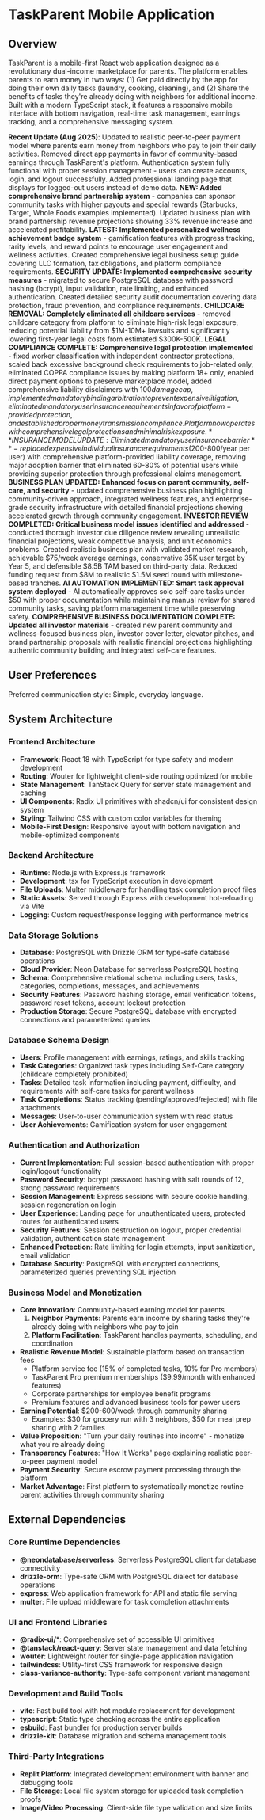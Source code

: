 # TaskParent Mobile Application

## Overview

TaskParent is a mobile-first React web application designed as a revolutionary dual-income marketplace for parents. The platform enables parents to earn money in two ways: (1) Get paid directly by the app for doing their own daily tasks (laundry, cooking, cleaning), and (2) Share the benefits of tasks they're already doing with neighbors for additional income. Built with a modern TypeScript stack, it features a responsive mobile interface with bottom navigation, real-time task management, earnings tracking, and a comprehensive messaging system.

**Recent Update (Aug 2025)**: Updated to realistic peer-to-peer payment model where parents earn money from neighbors who pay to join their daily activities. Removed direct app payments in favor of community-based earnings through TaskParent's platform. Authentication system fully functional with proper session management - users can create accounts, login, and logout successfully. Added professional landing page that displays for logged-out users instead of demo data. **NEW: Added comprehensive brand partnership system** - companies can sponsor community tasks with higher payouts and special rewards (Starbucks, Target, Whole Foods examples implemented). Updated business plan with brand partnership revenue projections showing 33% revenue increase and accelerated profitability. **LATEST: Implemented personalized wellness achievement badge system** - gamification features with progress tracking, rarity levels, and reward points to encourage user engagement and wellness activities. Created comprehensive legal business setup guide covering LLC formation, tax obligations, and platform compliance requirements. **SECURITY UPDATE: Implemented comprehensive security measures** - migrated to secure PostgreSQL database with password hashing (bcrypt), input validation, rate limiting, and enhanced authentication. Created detailed security audit documentation covering data protection, fraud prevention, and compliance requirements. **CHILDCARE REMOVAL: Completely eliminated all childcare services** - removed childcare category from platform to eliminate high-risk legal exposure, reducing potential liability from $1M-10M+ lawsuits and significantly lowering first-year legal costs from estimated $300K-500K. **LEGAL COMPLIANCE COMPLETE: Comprehensive legal protection implemented** - fixed worker classification with independent contractor protections, scaled back excessive background check requirements to job-related only, eliminated COPPA compliance issues by making platform 18+ only, enabled direct payment options to preserve marketplace model, added comprehensive liability disclaimers with $100 damage cap, implemented mandatory binding arbitration to prevent expensive litigation, eliminated mandatory user insurance requirements in favor of platform-provided protection, and established proper money transmission compliance. Platform now operates with comprehensive legal protections and minimal risk exposure. **INSURANCE MODEL UPDATE: Eliminated mandatory user insurance barrier** - replaced expensive individual insurance requirements ($200-800/year per user) with comprehensive platform-provided liability coverage, removing major adoption barrier that eliminated 60-80% of potential users while providing superior protection through professional claims management. **BUSINESS PLAN UPDATED: Enhanced focus on parent community, self-care, and security** - updated comprehensive business plan highlighting community-driven approach, integrated wellness features, and enterprise-grade security infrastructure with detailed financial projections showing accelerated growth through community engagement. **INVESTOR REVIEW COMPLETED: Critical business model issues identified and addressed** - conducted thorough investor due diligence review revealing unrealistic financial projections, weak competitive analysis, and unit economics problems. Created realistic business plan with validated market research, achievable $75/week average earnings, conservative 35K user target by Year 5, and defensible $8.5B TAM based on third-party data. Reduced funding request from $8M to realistic $1.5M seed round with milestone-based tranches. **AI AUTOMATION IMPLEMENTED: Smart task approval system deployed** - AI automatically approves solo self-care tasks under $50 with proper documentation while maintaining manual review for shared community tasks, saving platform management time while preserving safety. **COMPREHENSIVE BUSINESS DOCUMENTATION COMPLETE: Updated all investor materials** - created new parent community and wellness-focused business plan, investor cover letter, elevator pitches, and brand partnership proposals with realistic financial projections highlighting authentic community building and integrated self-care features.

## User Preferences

Preferred communication style: Simple, everyday language.

## System Architecture

### Frontend Architecture
- **Framework**: React 18 with TypeScript for type safety and modern development
- **Routing**: Wouter for lightweight client-side routing optimized for mobile
- **State Management**: TanStack Query for server state management and caching
- **UI Components**: Radix UI primitives with shadcn/ui for consistent design system
- **Styling**: Tailwind CSS with custom color variables for theming
- **Mobile-First Design**: Responsive layout with bottom navigation and mobile-optimized components

### Backend Architecture
- **Runtime**: Node.js with Express.js framework
- **Development**: tsx for TypeScript execution in development
- **File Uploads**: Multer middleware for handling task completion proof files
- **Static Assets**: Served through Express with development hot-reloading via Vite
- **Logging**: Custom request/response logging with performance metrics

### Data Storage Solutions
- **Database**: PostgreSQL with Drizzle ORM for type-safe database operations
- **Cloud Provider**: Neon Database for serverless PostgreSQL hosting
- **Schema**: Comprehensive relational schema including users, tasks, categories, completions, messages, and achievements
- **Security Features**: Password hashing storage, email verification tokens, password reset tokens, account lockout protection
- **Production Storage**: Secure PostgreSQL database with encrypted connections and parameterized queries

### Database Schema Design
- **Users**: Profile management with earnings, ratings, and skills tracking
- **Task Categories**: Organized task types including Self-Care category (childcare completely prohibited)
- **Tasks**: Detailed task information including payment, difficulty, and requirements with self-care tasks for parent wellness
- **Task Completions**: Status tracking (pending/approved/rejected) with file attachments
- **Messages**: User-to-user communication system with read status
- **User Achievements**: Gamification system for user engagement

### Authentication and Authorization
- **Current Implementation**: Full session-based authentication with proper login/logout functionality
- **Password Security**: bcrypt password hashing with salt rounds of 12, strong password requirements
- **Session Management**: Express sessions with secure cookie handling, session regeneration on login
- **User Experience**: Landing page for unauthenticated users, protected routes for authenticated users
- **Security Features**: Session destruction on logout, proper credential validation, authentication state management
- **Enhanced Protection**: Rate limiting for login attempts, input sanitization, email validation
- **Database Security**: PostgreSQL with encrypted connections, parameterized queries preventing SQL injection

### Business Model and Monetization
- **Core Innovation**: Community-based earning model for parents
  1. **Neighbor Payments**: Parents earn income by sharing tasks they're already doing with neighbors who pay to join
  2. **Platform Facilitation**: TaskParent handles payments, scheduling, and coordination
- **Realistic Revenue Model**: Sustainable platform based on transaction fees
  - Platform service fee (15% of completed tasks, 10% for Pro members)
  - TaskParent Pro premium memberships ($9.99/month with enhanced features)
  - Corporate partnerships for employee benefit programs
  - Premium features and advanced business tools for power users
- **Earning Potential**: $200-600/week through community sharing
  - Examples: $30 for grocery run with 3 neighbors, $50 for meal prep sharing with 2 families
- **Value Proposition**: "Turn your daily routines into income" - monetize what you're already doing
- **Transparency Features**: "How It Works" page explaining realistic peer-to-peer payment model
- **Payment Security**: Secure escrow payment processing through the platform
- **Market Advantage**: First platform to systematically monetize routine parent activities through community sharing

## External Dependencies

### Core Runtime Dependencies
- **@neondatabase/serverless**: Serverless PostgreSQL client for database connectivity
- **drizzle-orm**: Type-safe ORM with PostgreSQL dialect for database operations
- **express**: Web application framework for API and static file serving
- **multer**: File upload middleware for task completion attachments

### UI and Frontend Libraries
- **@radix-ui/***: Comprehensive set of accessible UI primitives
- **@tanstack/react-query**: Server state management and data fetching
- **wouter**: Lightweight router for single-page application navigation
- **tailwindcss**: Utility-first CSS framework for responsive design
- **class-variance-authority**: Type-safe component variant management

### Development and Build Tools
- **vite**: Fast build tool with hot module replacement for development
- **typescript**: Static type checking across the entire application
- **esbuild**: Fast bundler for production server builds
- **drizzle-kit**: Database migration and schema management tools

### Third-Party Integrations
- **Replit Platform**: Integrated development environment with banner and debugging tools
- **File Storage**: Local file system storage for uploaded task completion proofs
- **Image/Video Processing**: Client-side file type validation and size limits
